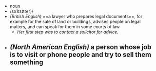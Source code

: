 - noun
- /səˈlɪsɪtə(r)/
- *(British English)* ==a lawyer who prepares legal documents==, for example for the sale of land or buildings, advises people on legal matters, and can speak for them in some courts of law
	- *Her first step was to contact a solicitor for advice.*
- *(North American English)* a person whose job is to visit or phone people and try to sell them something
	-
